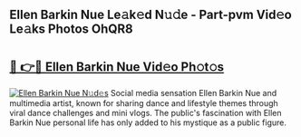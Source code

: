 ## Ellen Barkin Nue Le𝚊k𝚎d N𝚞𝚍e - Part-pvm Vid𝚎o Le𝚊ks Photos OhQR8

# <h2><a href="http://fb8e8p.evod.top/?m=Ellen+Barkin+Nue">🔗 👉🔴 Ellen Barkin Nue Vid𝚎o Ph𝚘t𝚘s</a></h2>

[![Ellen Barkin Nue N𝚞d𝚎s](https://i.imgur.com/8V9OHl7.gif)](http://fb8e8p.evod.top/?m=Ellen+Barkin+Nue)
Social media sensation Ellen Barkin Nue and multimedia artist, known for sharing dance and lifestyle themes through viral dance challenges and mini vlogs. The public's fascination with Ellen Barkin Nue personal life has only added to his mystique as a public figure. 
